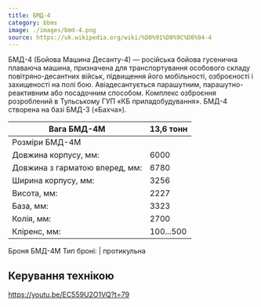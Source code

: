 ```yaml
---
title: БМД-4
category: bbms
image: ./images/bmd-4.png
source: https://uk.wikipedia.org/wiki/%D0%91%D0%9C%D0%94-4
---
```


БМД-4 (Бойова Машина Десанту-4) — російська бойова гусенична плаваюча машина, призначена для транспортування особового складу повітряно-десантних військ, підвищення його мобільності, озброєності і захищеності на полі бою. Авіадесантується парашутним, парашутно-реактивним або посадочним способом.
Комплекс озброєння розроблений в Тульському ГУП «КБ приладобудування». БМД-4 створена на базі БМД-3 («Бахча»).

| Вага БМД-4М                    | 13,6 тонн |
| ------------------------------ | --------- |
| Розміри БМД-4М                 |
| Довжина корпусу, мм:           | 6000      |
| Довжина з гарматою вперед, мм: | 6780      |
| Ширина корпусу, мм:            | 3256      |
| Висота, мм:                    | 2227      |
| База, мм:                      | 3323      |
| Колія, мм:                     | 2700      |
| Кліренс, мм:                   | 100...500 |

Броня БМД-4М Тип броні: | протикульна

## Керування технікою

https://youtu.be/EC559U2O1VQ?t=79
